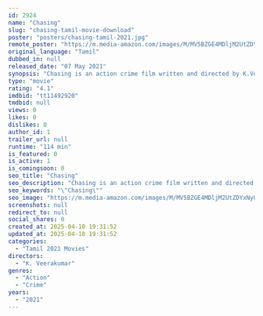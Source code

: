 ```yaml
---
id: 2924
name: "Chasing"
slug: "chasing-tamil-movie-download"
poster: "posters/chasing-tamil-2021.jpg"
remote_poster: "https://m.media-amazon.com/images/M/MV5BZGE4MDljM2UtZDYxNy00YTVmLWI0YmEtMDI4YjY5YmQ4NjhkXkEyXkFqcGc@._V1_SX300.jpg"
original_language: "Tamil"
dubbed_in: null
released_date: "07 May 2021"
synopsis: "Chasing is an action crime film written and directed by K.Veerakumar, starring Varalaxmi Sarathkumar in lead role, produced by Mathialagan Muniandy Under the Banner Asia Sin Media."
type: "movie"
rating: "4.1"
imdbid: "tt11492920"
tmdbid: null
views: 0
likes: 0
dislikes: 0
author_id: 1
trailer_url: null
runtime: "114 min"
is_featured: 0
is_active: 1
is_comingsoon: 0
seo_title: "Chasing"
seo_description: "Chasing is an action crime film written and directed by K.Veerakumar, starring Varalaxmi Sarathkumar in lead role, produced by Mathialagan Muniandy Under the Banner Asia Sin Media."
seo_keywords: "\"Chasing\""
seo_image: "https://m.media-amazon.com/images/M/MV5BZGE4MDljM2UtZDYxNy00YTVmLWI0YmEtMDI4YjY5YmQ4NjhkXkEyXkFqcGc@._V1_SX300.jpg"
screenshots: null
redirect_to: null
social_shares: 0
created_at: 2025-04-10 19:31:52
updated_at: 2025-04-10 19:31:52
categories:
  - "Tamil 2021 Movies"
directors:
  - "K. Veerakumar"
genres:
  - "Action"
  - "Crime"
years:
  - "2021"
---
```


